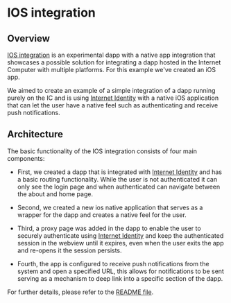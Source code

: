 # IOS integration

## Overview
[IOS integration](https://github.com/dfinity/examples/tree/master/motoko/ios-notifications) is an experimental dapp with a native app integration that showcases a possible solution for integrating a dapp hosted in the Internet Computer with multiple platforms. For this example we've created an iOS app.

We aimed to create an example of a simple integration of a dapp running purely on the IC and is using [Internet Identity](/docs/current/references/ii-spec) with a native iOS application that can let the user have a native feel such as authenticating and receive push notifications.

## Architecture 

The basic functionality of the IOS integration consists of four main components:

- First, we created a dapp that is integrated with [Internet Identity](/docs/current/references/ii-spec) and has a basic routing functionality. While the user is not authenticated it can only see the login page and when authenticated can navigate between the about and home page.

- Second, we created a new ios native application that serves as a wrapper for the dapp and creates a native feel for the user.

- Third, a proxy page was added in the dapp to enable the user to securely authenticate using [Internet Identity](/docs/current/references/ii-spec) and keep the authenticated session in the webview until it expires, even when the user exits the app and re-opens it the session persists.

- Fourth, the app is configured to receive push notifications from the system and open a specified URL, this allows for notifications to be sent serving as a mechanism to deep link into a specific section of the dapp. 

For further details, please refer to the [README file](https://github.com/dfinity/examples/blob/master/motoko/ios-notifications/README.md).

